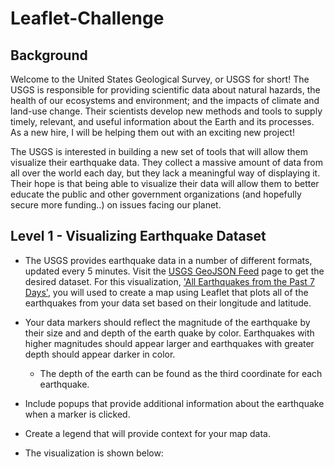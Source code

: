 # Leaflet-Challenge


## Background

Welcome to the United States Geological Survey, or USGS for short! The USGS is responsible for providing scientific data about natural hazards, the health of our ecosystems and environment; and the impacts of climate and land-use change. Their scientists develop new methods and tools to supply timely, relevant, and useful information about the Earth and its processes. As a new hire, I will be helping them out with an exciting new project!

The USGS is interested in building a new set of tools that will allow them visualize their earthquake data. They collect a massive amount of data from all over the world each day, but they lack a meaningful way of displaying it. Their hope is that being able to visualize their data will allow them to better educate the public and other government organizations (and hopefully secure more funding..) on issues facing our planet.


## Level 1 - Visualizing Earthquake Dataset
* The USGS provides earthquake data in a number of different formats, updated every 5 minutes. Visit the [USGS GeoJSON Feed](https://earthquake.usgs.gov/earthquakes/feed/v1.0/geojson.php) page to get the desired dataset. For this visualization, ['All Earthquakes from the Past 7 Days'](https://earthquake.usgs.gov/earthquakes/feed/v1.0/summary/all_week.geojson), you will used to create a map using Leaflet that plots all of the earthquakes from your data set based on their longitude and latitude.

* Your data markers should reflect the magnitude of the earthquake by their size and and depth of the earth quake by color. Earthquakes with higher magnitudes should appear larger and earthquakes with greater depth should appear darker in color.
  * The depth of the earth can be found as the third coordinate for each earthquake.

* Include popups that provide additional information about the earthquake when a marker is clicked.

* Create a legend that will provide context for your map data.

* The visualization is shown below:

